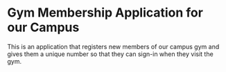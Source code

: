# Gym Membership Application for our Campus
This is an application that registers new members of our campus gym and gives them a unique number so that they can sign-in when they visit the gym.
